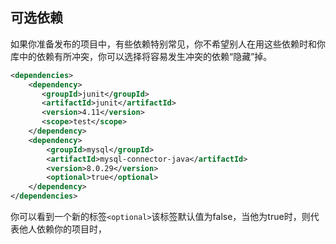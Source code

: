 ## 可选依赖
如果你准备发布的项目中，有些依赖特别常见，你不希望别人在用这些依赖时和你库中的依赖有所冲突，你可以选择将容易发生冲突的依赖“隐藏”掉。

```xml
<dependencies>  
	<dependency>  
	   <groupId>junit</groupId>  
	   <artifactId>junit</artifactId>  
	   <version>4.11</version>  
	   <scope>test</scope>  
	</dependency>  
	<dependency>      
		<groupId>mysql</groupId>  
	    <artifactId>mysql-connector-java</artifactId>  
	    <version>8.0.29</version>  
	    <optional>true</optional>  
	</dependency>
</dependencies>
```

你可以看到一个新的标签`<optional>`该标签默认值为false，当他为true时，则代表他人依赖你的项目时，